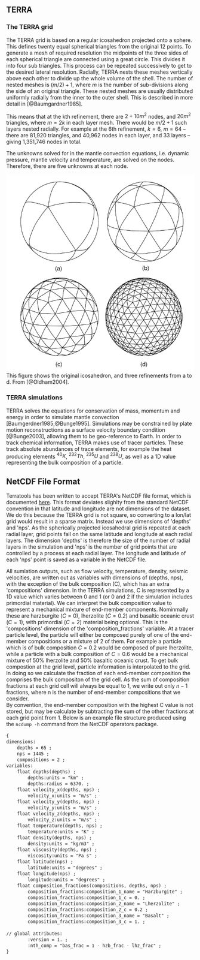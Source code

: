 ## TERRA
### The TERRA grid

The TERRA grid is based on a regular icosahedron projected onto a sphere. 
This defines twenty equal spherical triangles from the original 12 points. 
To generate a mesh of required resolution the midpoints of the three sides of each spherical triangle are connected using a great circle. 
This divides it into four sub triangles. 
This process can be repeated successively to get to the desired lateral resolution. 
Radially, TERRA nests these meshes vertically above each other to divide up the whole volume of the shell. 
The number of nested meshes is $(m/2)+1$, where $m$ is the number of sub-divisions along the side of an original triangle. 
These nested meshes are usually distributed uniformly radially from the inner to the outer shell. 
This is described in more detail in [@Baumgardner1985]. 

This means that at the kth refinement, there are $2 + 10m^2$ nodes, and $20m^2$ triangles, where $m = 2k$ in each layer mesh. There would be $m/2 + 1$ such layers nested radially. For example at the 6th refinement, $k=6$, $m=64$ – there are 81,920 triangles, and 40,962 nodes in each layer, and 33 layers – giving 1,351,746 nodes in total. 

The unknowns solved for in the mantle convection equations, i.e. dynamic pressure, mantle velocity and temperature, are solved on the nodes. Therefore, there are five unknowns at each node. 

![Refinement of the TERRA grid](images/mesh_refinement.png)
This figure shows the original icosahedron, and three refinements from a to d. From [@Oldham2004].

### TERRA simulations
TERRA solves the equations for conservation of mass, momentum and energy in order to simulate mantle convection [Baumgerdner1985;@Bunge1995].
Simulations may be constrained by plate motion reconstructions as a surface velocity boundary condition [@Bunge2003], allowing them to be geo-reference to Earth. 
In order to track chemical information, TERRA makes use of tracer particles. 
These track absolute abundances of trace elements, for example the heat producing elements $^{40}K$, $^{232}Th$, $^{235}U$ and $^{238}U$, as well as a 1D value representing the bulk composition of a particle. 

## NetCDF File Format

Terratools has been written to accept TERRA's NetCDF file format, which is documented [here](https://github.com/mantle-convection-constrained/netcdf_versions). 
This format deviates slighlty from the standard NetCDF convention in that latitude and longitude are not dimensions of the dataset. 
We do this because the TERRA grid is not square, so converting to a lon/lat grid would result in a sparse matrix. 
Instead we use dimensions of 'depths' and 'nps'.
As the spherically projected icosahedral grid is repeated at each radial layer, grid points fall on the same latitude and longitude at each radial layers. 
The dimension 'depths' is therefore the size of the number of radial layers in the simulation and 'nps' is the number of grid points that are controlled by a process at each radial layer. 
The longitude and latitude of each 'nps' point is saved as a variable in the NetCDF file. 

All sumlation outputs, such as flow velocity, temperature, density, seismic velocities, are written out as variables with dimensions of (depths, nps), with the exception of the bulk composition (C), which has an extra 'compositions' dimension.
In the TERRA simulations, C is represented by a 1D value which varies between 0 and 1 (or 0 and 2 if the simulation includes primordial material). 
We can interpret the bulk composition value to represent a mechanical mixture of end-member components.
Nominmally these are harzburgite ($C=0$), lherzolite ($C=0.2$) and basaltic oceanic crust ($C=1$), with primordial ($C=2$) material being optional. 
This is the 'compositions' dimension of the 'composition\_fractions' variable.
At a tracer particle level, the particle will either be composed purely of one of the end-member compositions or a mixture of 2 of them. 
For example a particle which is of bulk composition $C=0.2$ would be composed of pure lherzolite, while a particle with a bulk composition of $C=0.6$ would be a mechanical mixture of 50% lherzolite and 50% basaltic oceanic crust. 
To get bulk compostion at the grid level, particle information is interpolated to the grid. 
In doing so we calculate the fraction of each end-member composition the comprises the bulk compositon of the grid cell. 
As the sum of composition fractions at each grid cell will always be equal to 1, we write out only $n-1$ fractions, where n is the number of end-member compositions that we consider.  
By convention, the end-member composition with the highest C value is not stored, but may be calculate by subtracting the sum of the other fractions at each grid point from 1. 
Below is an example file structure produced using the `ncdump -h` command from the NetCDF operators package. 

```
{
dimensions:
	depths = 65 ;
	nps = 1445 ;
	compositions = 2 ;
variables:
	float depths(depths) ;
		depths:units = "km" ;
		depths:radius = 6370. ;
	float velocity_x(depths, nps) ;
		velocity_x:units = "m/s" ;
	float velocity_y(depths, nps) ;
		velocity_y:units = "m/s" ;
	float velocity_z(depths, nps) ;
		velocity_z:units = "m/s" ;
	float temperature(depths, nps) ;
		temperature:units = "K" ;
	float density(depths, nps) ;
		density:units = "kg/m3" ;
	float viscosity(depths, nps) ;
		viscosity:units = "Pa s" ;
	float latitude(nps) ;
		latitude:units = "degrees" ;
	float longitude(nps) ;
		longitude:units = "degrees" ;
	float composition_fractions(compositions, depths, nps) ;
		composition_fractions:composition_1_name = "Harzburgite" ;
		composition_fractions:composition_1_c = 0. ;
		composition_fractions:composition_2_name = "Lherzolite" ;
		composition_fractions:composition_2_c = 0.2 ;
		composition_fractions:composition_3_name = "Basalt" ;
		composition_fractions:composition_3_c = 1. ;

// global attributes:
		:version = 1. ;
		:nth_comp = "bas_frac = 1 - hzb_frac - lhz_frac" ;
}
```
